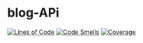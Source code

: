 # blog-APi
[![Lines of Code](https://sonarcloud.io/api/project_badges/measure?project=SerStrider_blog-api&metric=ncloc)](https://sonarcloud.io/summary/new_code?id=SerStrider_blog-api)
[![Code Smells](https://sonarcloud.io/api/project_badges/measure?project=SerStrider_blog-api&metric=code_smells)](https://sonarcloud.io/summary/new_code?id=SerStrider_blog-api)
[![Coverage](https://sonarcloud.io/api/project_badges/measure?project=SerStrider_blog-api&metric=coverage)](https://sonarcloud.io/summary/new_code?id=SerStrider_blog-api)
